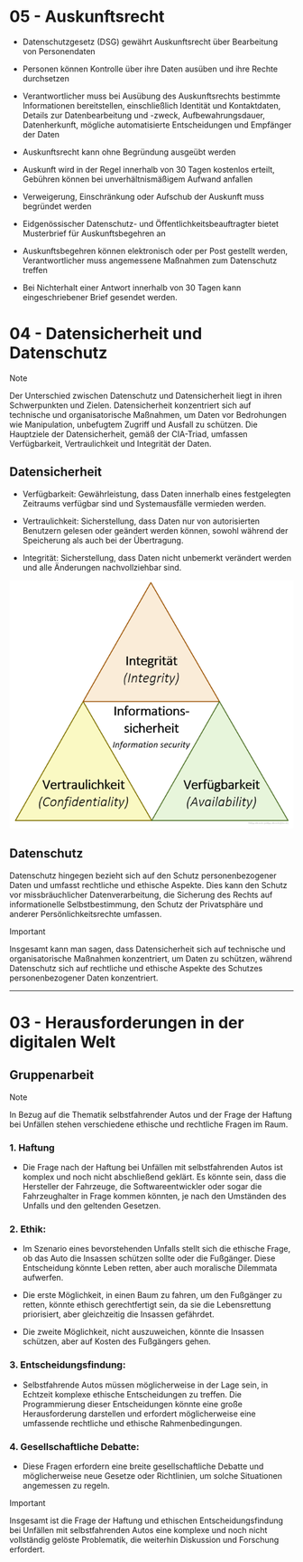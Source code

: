 # 05 - Auskunftsrecht

- Datenschutzgesetz (DSG) gewährt Auskunftsrecht über Bearbeitung von Personendaten

- Personen können Kontrolle über ihre Daten ausüben und ihre Rechte durchsetzen
- Verantwortlicher muss bei Ausübung des Auskunftsrechts bestimmte Informationen bereitstellen, einschließlich Identität und Kontaktdaten, Details zur Datenbearbeitung und -zweck, Aufbewahrungsdauer, Datenherkunft, mögliche automatisierte Entscheidungen und Empfänger der Daten

- Auskunftsrecht kann ohne Begründung ausgeübt werden

- Auskunft wird in der Regel innerhalb von 30 Tagen kostenlos erteilt, Gebühren können bei unverhältnismäßigem Aufwand anfallen

- Verweigerung, Einschränkung oder Aufschub der Auskunft muss begründet werden

- Eidgenössischer Datenschutz- und Öffentlichkeitsbeauftragter bietet Musterbrief für Auskunftsbegehren an

- Auskunftsbegehren können elektronisch oder per Post gestellt werden, Verantwortlicher muss angemessene Maßnahmen zum Datenschutz treffen

- Bei Nichterhalt einer Antwort innerhalb von 30 Tagen kann eingeschriebener Brief gesendet werden.

# 04 - Datensicherheit und Datenschutz

>[!NOTE]
Der Unterschied zwischen Datenschutz und Datensicherheit liegt in ihren Schwerpunkten und Zielen. Datensicherheit konzentriert sich auf technische und organisatorische Maßnahmen, um Daten vor Bedrohungen wie Manipulation, unbefugtem Zugriff und Ausfall zu schützen. Die Hauptziele der Datensicherheit, gemäß der CIA-Triad, umfassen Verfügbarkeit, Vertraulichkeit und Integrität der Daten.

## Datensicherheit

- Verfügbarkeit: Gewährleistung, dass Daten innerhalb eines festgelegten Zeitraums verfügbar sind und Systemausfälle vermieden werden.

- Vertraulichkeit: Sicherstellung, dass Daten nur von autorisierten Benutzern gelesen oder geändert werden können, sowohl während der Speicherung als auch bei der Übertragung.

- Integrität: Sicherstellung, dass Daten nicht unbemerkt verändert werden und alle Änderungen nachvollziehbar sind.

![Datensicherheit Dreieck](triangle.bmp)

## Datenschutz

Datenschutz hingegen bezieht sich auf den Schutz personenbezogener Daten und umfasst rechtliche und ethische Aspekte. Dies kann den Schutz vor missbräuchlicher Datenverarbeitung, die Sicherung des Rechts auf informationelle Selbstbestimmung, den Schutz der Privatsphäre und anderer Persönlichkeitsrechte umfassen.


>[!IMPORTANT]
Insgesamt kann man sagen, dass Datensicherheit sich auf technische und organisatorische Maßnahmen konzentriert, um Daten zu schützen, während Datenschutz sich auf rechtliche und ethische Aspekte des Schutzes personenbezogener Daten konzentriert.

***

# 03 - Herausforderungen in der digitalen Welt

## Gruppenarbeit

>[!NOTE]
In Bezug auf die Thematik selbstfahrender Autos und der Frage der Haftung bei Unfällen stehen verschiedene ethische und rechtliche Fragen im Raum.

### 1. Haftung
- Die Frage nach der Haftung bei Unfällen mit selbstfahrenden Autos ist komplex und noch nicht abschließend geklärt. Es könnte sein, dass die Hersteller der Fahrzeuge, die Softwareentwickler oder sogar die Fahrzeughalter in Frage kommen könnten, je nach den Umständen des Unfalls und den geltenden Gesetzen.

### 2. Ethik:
- Im Szenario eines bevorstehenden Unfalls stellt sich die ethische Frage, ob das Auto die Insassen schützen sollte oder die Fußgänger. Diese Entscheidung könnte Leben retten, aber auch moralische Dilemmata aufwerfen.

- Die erste Möglichkeit, in einen Baum zu fahren, um den Fußgänger zu retten, könnte ethisch gerechtfertigt sein, da sie die Lebensrettung priorisiert, aber gleichzeitig die Insassen gefährdet.

- Die zweite Möglichkeit, nicht auszuweichen, könnte die Insassen schützen, aber auf Kosten des Fußgängers gehen.

### 3. Entscheidungsfindung:
- Selbstfahrende Autos müssen möglicherweise in der Lage sein, in Echtzeit komplexe ethische Entscheidungen zu treffen. Die Programmierung dieser Entscheidungen könnte eine große Herausforderung darstellen und erfordert möglicherweise eine umfassende rechtliche und ethische Rahmenbedingungen.

### 4. Gesellschaftliche Debatte:
- Diese Fragen erfordern eine breite gesellschaftliche Debatte und möglicherweise neue Gesetze oder Richtlinien, um solche Situationen angemessen zu regeln.

>[!IMPORTANT]
Insgesamt ist die Frage der Haftung und ethischen Entscheidungsfindung bei Unfällen mit selbstfahrenden Autos eine komplexe und noch nicht vollständig gelöste Problematik, die weiterhin Diskussion und Forschung erfordert.